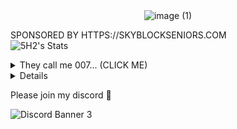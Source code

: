 <div style="text-align:center;">
  <img src="https://github.com/5H2/5H2/assets/97614691/a05dce2e-3047-4e01-ad42-4f5d84c85546" alt="image (1)">
</div>

SPONSORED BY HTTPS://SKYBLOCKSENIORS.COM              
![5H2's Stats](https://github-readme-stats.vercel.app/api?username=5H2&theme=dark&show_icons=true&hide_border=false&count_private=true) 

<details>
<summary>They call me 007... (CLICK ME)</summary>
<br>
<a href="https://imgflip.com/i/8p17vo"><img src="https://i.imgflip.com/8p17vo.jpg" title="made at imgflip.com"/>
</details>


<details>
<summary>What am I listening to right now? (CLICK ME)</summary>
<br>
  
[![spotify-github-profile](https://spotify-github-profile.vercel.app/api/view?uid=m0rj4c1isop4yfgquze11741m&cover_image=true&theme=novatorem&show_offline=false&background_color=ffffff&interchange=true&bar_color=000000&bar_color_cover=false)](https://github.com/kittinan/spotify-github-profile)
</details>



  


Please join my discord 🙏

![Discord Banner 3](https://discordapp.com/api/guilds/1211338608863346838/widget.png?style=banner3)
